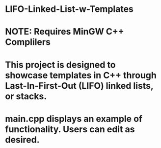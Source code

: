 # LIFO-Linked-List-w-Templates

# NOTE: Requires MinGW C++ Complilers

# This project is designed to showcase templates in C++ through Last-In-First-Out (LIFO) linked lists, or stacks.

# main.cpp displays an example of functionality.  Users can edit as desired.
